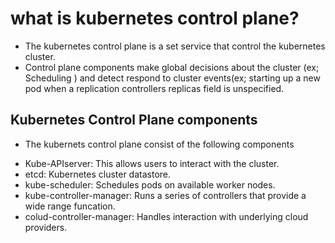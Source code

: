 # what is kubernetes control plane?
- The kubernetes control plane is a set service that control the kubernetes cluster.
- Control plane components make global decisions about the cluster (ex; Scheduling ) and detect respond to cluster events(ex; starting up a new pod when a replication controllers replicas field is unspecified.
## Kubernetes Control Plane components
- The kubernets control plane consist of the following components
* Kube-APIserver: This allows users to interact with the cluster.
* etcd: Kubernetes cluster datastore.
* kube-scheduler: Schedules pods on available worker nodes.
* kube-controller-manager: Runs a series of controllers that provide a wide range funcation.
* colud-controller-manager: Handles interaction with underlying cloud providers.